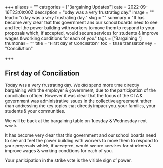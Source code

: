 +++
aliases = ""
categories = ["Bargaining Updates"]
date = 2022-09-16T23:00:00Z
description = "oday was a very frustrating day."
image = ""
lead = "oday was a very frustrating day."
slug = ""
summary = "It has become very clear that this government and our school boards need to see and feel the power building with workers to move them to respond to your proposals which, if accepted, would secure services for students & improve wages & working conditions for each of you."
tags = ["Bargaining "]
thumbnail = ""
title = "First day of Conciliation"
toc = false
translationKey = "Conciliation"

+++
## First day of Conciliation 

Today was a very frustrating day. We did spend more time directly bargaining with the employer & government, due to the participation of the conciliation officer. However it was clear that the focus of the CTA & government was administrative issues in the collective agreement rather than addressing the key topics that directly impact you, your families, your students & your communities.

We will be back at the bargaining table on Tuesday & Wednesday next week.

It has become very clear that this government and our school boards need to see and feel the power building with workers to move them to respond to your proposals which, if accepted, would secure services for students & improve wages & working conditions for each of you.

Your participation in the strike vote is the visible sign of power.